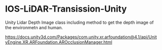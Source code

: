 # IOS-LiDAR-Transission-Unity
 Unity Lidar Depth Image class including method to get the depth image of the environmetn and human.
 
https://docs.unity3d.com/Packages/com.unity.xr.arfoundation@4.1/api/UnityEngine.XR.ARFoundation.AROcclusionManager.html
